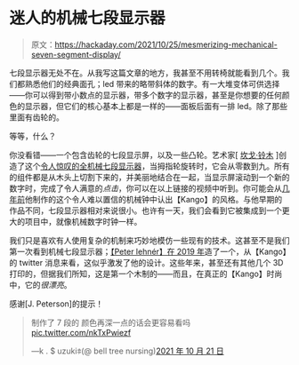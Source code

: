 # 迷人的机械七段显示器

> 原文：<https://hackaday.com/2021/10/25/mesmerizing-mechanical-seven-segment-display/>

七段显示器无处不在。从我写这篇文章的地方，我甚至不用转椅就能看到几个。我们都熟悉他们的经典面孔；led 带来的略带斜体的数字。有一大堆变体可供选择——你可以得到带小数点的显示器，带多个数字的显示器，甚至是你想要的任何颜色的显示器，但它们的核心基本上都是一样的——面板后面有一排 led。除了那些里面有齿轮的。

等等，什么？

你没看错——一个包含齿轮的七段显示屏，以及一些凸轮。艺术家[ [坎戈·铃木](https://twitter.com/BellTreeNursing) ]创造了这个[令人惊叹的全机械七段显示器](https://twitter.com/BellTreeNursing/status/1451255462809116678)，当拇指轮旋转时，它会从零数到九。所有的组件都是从木头上切割下来的，并美丽地结合在一起，当显示屏滚动到一个新的数字时，完成了令人满意的*点击*，你可以在以上链接的视频中听到。你可能会从[几年前](https://hackaday.com/2016/02/12/frickin-amazing-clock/)他制作的这个令人难以置信的机械钟中认出【Kango】的风格。与他早期的作品不同，七段显示器相对来说很小。也许有一天，我们会看到它被集成到一个更大的项目中，就像机械数字时钟一样。

我们只是喜欢有人使用复杂的机制来巧妙地模仿一些现有的技术。这甚至不是我们第一次看到机械七段显示器；[【Peter lehnér】在 2019 年](https://hackaday.com/2019/01/26/7-segment-display-is-3d-printed-and-hand-cranked/)造了一个，从【Kango】的 twitter 消息来看，这似乎激发了他的设计。这些年来，甚至还有其他几个 3D 打印的，但据我们所知，这是第一个木制的——而且，在真正的【Kango】时尚中，它的*很漂亮*。

感谢[J. Peterson]的提示！

> 制作了 7 段的
> 颜色再深一点的话会更容易看吗[pic.twitter.com/nkTxPwiezf](https://t.co/nkTxPwiezf)
> 
> —k . $ uzuki𖠃(@ bell tree nursing)[2021 年 10 月 21 日](https://twitter.com/BellTreeNursing/status/1451255462809116678?ref_src=twsrc%5Etfw)